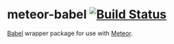 # meteor-babel [![Build Status](https://travis-ci.org/meteor/babel.svg)](https://travis-ci.org/meteor/babel)

[Babel](https://babeljs.io/) wrapper package for use with [Meteor](https://github.com/meteor/meteor).

